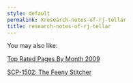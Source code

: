 ```yaml
---
style: default
permalink: Xresearch-notes-of-rj-tellar
title: research-notes-of-rj-tellar
---
```

You may also like:

[Top Rated Pages By Month 2009](http://scp-wiki.net/top-rated-pages-by-month-2009)

[SCP-1502: The Feeny Stitcher](http://scp-wiki.net/scp-1502)
